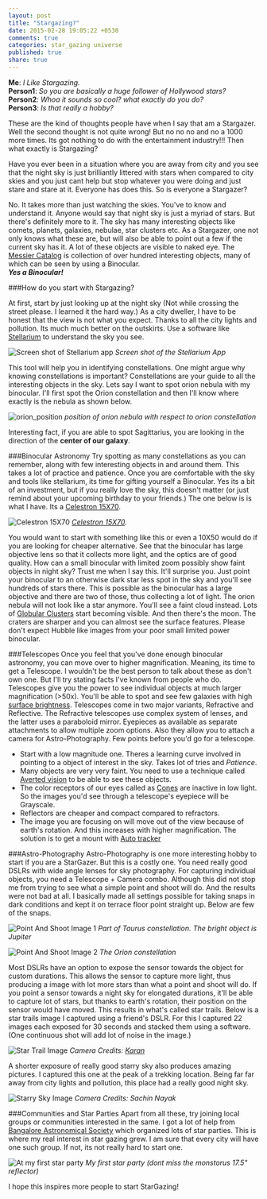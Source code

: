 ```yaml
---
layout: post
title: "Stargazing?"
date: 2015-02-28 19:05:22 +0530
comments: true
categories: star_gazing universe
published: true
share: true
---
```


**Me**: _I Like Stargazing._  
**Person1**: _So you are basically a huge follower of Hollywood stars?_  
**Person2**: _Whoa it sounds so cool? what exactly do you do?_  
**Person3**: _Is that really a hobby?_  

These are the kind of thoughts people have when I say that am a Stargazer. Well the second thought is not quite wrong! But no no no and no a 1000 more times. Its got nothing to do with the entertainment industry!!! Then what exactly is Stargazing? <!--more-->

Have you ever been in a situation where you are away from city and you see that the night sky is just brilliantly littered with stars when compared to city skies and you just cant help but stop whatever you were doing and just stare and stare at it. Everyone has does this. So is everyone a Stargazer?

No. It takes more than just watching the skies. You've to know and understand it. Anyone would say that night sky is just a myriad of stars. But there's definitely more to it. The sky has many interesting objects like comets, planets, galaxies, nebulae, star clusters etc. As a Stargazer, one not only knows what these are, but will also be able to point out a few if the current sky has it. A lot of these objects are visible to naked eye. The [Messier Catalog](http://en.wikipedia.org/wiki/Messier_object) is collection of over hundred interesting objects, many of which can be seen by using a Binocular.  
**_Yes a Binocular!_**

###How do you start with Stargazing?

At first, start by just looking up at the night sky (Not while crossing the street please. I learned it the hard way.) As a city dweller, I have to be honest that the view is not what you expect. Thanks to all the city lights and pollution. Its much much better on the outskirts. Use a software like [Stellarium](http://www.stellarium.org/) to understand the sky you see. 

![Screen shot of Stellarium app](/images/stellarium.png "Screen shot of the Stellarium App")
_Screen shot of the Stellarium App_

This tool will help you in identifying constellations. One might argue why knowing constellations is important? Constellations are your guide to all the interesting objects in the sky. Lets say I want to spot orion nebula with my binocular. I'll first spot the Orion constellation and then I'll know where exactly is the nebula as shown below.

![orion_position](/images/orion_position.png "position of orion nebula with respect to orion constellation")
_position of orion nebula with respect to orion constellation_

Interesting fact, if you are able to spot Sagittarius, you are looking in the direction of the **center of our galaxy**.

###Binocular Astronomy
Try spotting as many constellations as you can remember, along with few interesting objects in and around them. This takes a lot of practice and patience. Once you are comfortable with the sky and tools like stellarium, its time for gifting yourself a Binocular. Yes its a bit of an investment, but if you really love the sky, this doesn't matter (or just remind about your upcoming birthday to your friends.) The one below is is what I have. Its a [Celestron 15X70](http://www.celestron.com/browse-shop/astronomy/astronomy-binoculars/skymaster-15x70-binocular). 

![Celestron 15X70](/images/binocular.jpg)
_[Celestron 15X70](http://www.celestron.com/browse-shop/astronomy/astronomy-binoculars/skymaster-15x70-binocular)._

You would want to start with something like this or even a 10X50 would do if you are looking for cheaper alternative. See that the binocular has large objective lens so that it collects more light, and the optics are of good quality. How can a small binocular with limited zoom possibly show faint objects in night sky? Trust me when I say this. It'll surprise you. Just point your binocular to an otherwise dark star less spot in the sky and you'll see hundreds of stars there. This is possible as the binocular has a large objective and there are two of those, thus collecting a lot of light. The orion nebula will not look like a star anymore. You'll see a faint cloud instead. Lots of [Globular Clusters](http://en.wikipedia.org/wiki/Globular_cluster) start becoming visible. And then there's the moon. The craters are sharper and you can almost see the surface features. Please don't expect Hubble like images from your poor small limited power binocular.

###Telescopes
Once you feel that you've done enough binocular astronomy, you can move over to higher magnification. Meaning, its time to get a Telescope. I wouldn't be the best person to talk about these as don't own one. But I'll try stating facts I've known from people who do. Telescopes give you the power to see individual objects at much larger magnification (>50x). You'll be able to spot and see few galaxies with high [surface brightness](http://en.wikipedia.org/wiki/Surface_brightness). Telescopes come in two major variants, Refractive and Reflective. The Refractive telescopes use complex system of lenses, and the latter uses a paraboloid mirror. Eyepieces as available as separate attachments to allow multiple zoom options. Also they allow you to attach a camera for Astro-Photography. Few points before you'd go for a telescope.

* Start with a low magnitude one. Theres a learning curve involved in pointing to a object of interest in the sky. Takes lot of tries and *Patience*.
* Many objects are very very faint. You need to use a technique called [Averted vision](http://en.wikipedia.org/wiki/Averted_vision) to be able to see these objects.
* The color receptors of our eyes called as [Cones](http://en.wikipedia.org/wiki/Cone_cell) are inactive in low light. So the images you'd see through a telescope's eyepiece will be Grayscale.
* Reflectors are cheaper and compact compared to refractors.
* The image you are focusing on will move out of the view because of earth's rotation. And this increases with higher magnification. The solution is to get a mount with [Auto tracker](http://www.celestron.com/browse-shop/astronomy/telescopes/skyprodigy-130-computerized-telescope) 

###Astro-Photography
Astro-Photography is one more interesting hobby to start if you are a StarGazer. But this is a costly one. You need really good DSLRs with wide angle lenses for sky photography. For capturing individual objects, you need a Telescope + Camera combo. Although this did not stop me from trying to see what a simple point and shoot will do. And the results were not bad at all. I basically made all settings possible for taking snaps in dark conditions and kept it on terrace floor point straight up. Below are few of the snaps.

![Point And Shoot Image 1](/images/pointAndShoot1.jpg)
_Part of Taurus constellation. The bright object is Jupiter_

![Point And Shoot Image 2](/images/pointAndShoot2.jpg)
_The Orion constellation_

Most DSLRs have an option to expose the sensor towards the object for custom durations. This allows the sensor to capture more light, thus producing a image with lot more stars than what a point and shoot will do. If you point a sensor towards a night sky for elongated durations, it'll be able to capture lot of stars, but thanks to earth's rotation, their position on the sensor would have moved. This results in what's called star trails. Below is a star trails image I captured using a friend's DSLR. For this I captured 22 images each exposed for 30 seconds and stacked them using a software. (One continuous shot will add lot of noise in the image.)

![Star Trail Image](/images/starTrails.jpg)
_Camera Credits: [Karan](http://kidoman.io/)_

A shorter exposure of really good starry sky also produces amazing pictures. I captured this one at the peak of a trekking location. Being far far away from city lights and pollution, this place had a really good night sky.

![Starry Sky Image](/images/starrySky.jpg)
_Camera Credits: Sachin Nayak_

###Communities and Star Parties
Apart from all these, try joining local groups or communities interested in the same. I got a lot of help from [Bangalore Astronomical Society](http://bas.org.in/) which organized lots of star parties. This is where my real interest in star gazing grew. I am sure that every city will have one such group. If not, its not really hard to start one.

![At my first star party](/images/starParty.jpg)
_My first star party (dont miss the monstorus 17.5" reflector)_

I hope this inspires more people to start StarGazing!